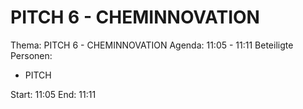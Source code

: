 # PITCH 6 - CHEMINNOVATION
Thema: PITCH 6 - CHEMINNOVATION
Agenda: 11:05 - 11:11
Beteiligte Personen:
- PITCH

Start: 11:05
End: 11:11
